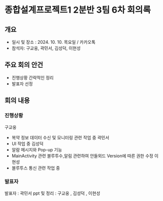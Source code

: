 # 종합설계프로젝트1 2분반 3팀 6차 회의록

## 개요
- 일시 및 장소 : 2024. 10. 10. 목요일 / 카카오톡
- 참석자: 구교웅, 곽민서, 김성덕, 이현성

## 주요 회의 안건
- 진행상황 간략적인 정리
- 발표자 선정

## 회의 내용
### 진행상황

구교웅
- 복약 정보 데이터 수신 및 모니터링 관련 작업 중
곽민서
- UI 작업 중
김성덕
- 알람 메시지와 Pop-up 기능
- MainActivity 관련 블루투수,알림 관련하여 안들외드 Version에 따른 권한 수정
이현성
- 블루투스 통신 관련 작업 중

### 발표자
발표자 : 곽민서
ppt 및 정리 : 구교웅 , 김성덕 , 이현성
    
  
